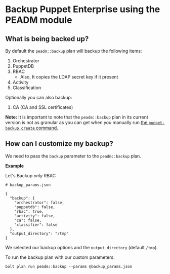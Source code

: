 # Backup Puppet Enterprise using the PEADM module

## What is being backed up?

By default the `peadm::backup` plan will backup the following items:

1. Orchestrator
2. PuppetDB
3. RBAC
   - Also, It copies the LDAP secret key if it present
4. Activity
5. Classification

Optionally you can also backup:

1. CA (CA and SSL certificates)

**Note:** It is important to note that the `peadm::backup` plan in its current version is not as granular as you can get when you manually run [the `puppet-backup create` command.](https://puppet.com/docs/pe/2021.7/backing_up_and_restoring_pe.html#back_up_pe_infrastructure)

## How can I customize my backup?

We need to pass the `backup` parameter to the `peadm::backup` plan.

**Example**

Let's Backup _only_ RBAC

```
# backup_params.json

{
  "backup": {
    "orchestrator": false,
    "puppetdb": false,
    "rbac": true,
    "activity": false,
    "ca": false,
    "classifier": false
  },
  "output_directory": "/tmp"
}
```

We selected our backup options and the `output_directory` (default `/tmp`).

To run the backup plan with our custom parameters:

    bolt plan run peadm::backup --params @backup_params.json

